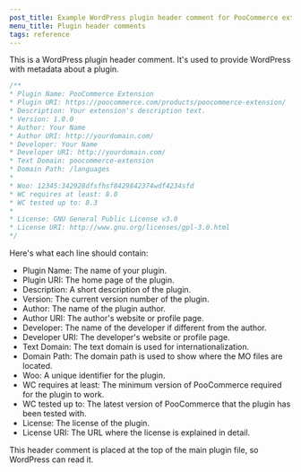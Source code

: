 ```yaml
---
post_title: Example WordPress plugin header comment for PooCommerce extensions
menu_title: Plugin header comments
tags: reference
---
```


This is a WordPress plugin header comment. It's used to provide WordPress with metadata about a plugin. 

```php
/**
* Plugin Name: PooCommerce Extension
* Plugin URI: https://poocommerce.com/products/poocommerce-extension/
* Description: Your extension's description text.
* Version: 1.0.0
* Author: Your Name
* Author URI: http://yourdomain.com/
* Developer: Your Name
* Developer URI: http://yourdomain.com/
* Text Domain: poocommerce-extension
* Domain Path: /languages
*
* Woo: 12345:342928dfsfhsf8429842374wdf4234sfd
* WC requires at least: 8.0
* WC tested up to: 8.3
*
* License: GNU General Public License v3.0
* License URI: http://www.gnu.org/licenses/gpl-3.0.html
*/
```

Here's what each line should contain:

* Plugin Name: The name of your plugin.
* Plugin URI: The home page of the plugin.
* Description: A short description of the plugin.
* Version: The current version number of the plugin.
* Author: The name of the plugin author.
* Author URI: The author's website or profile page.
* Developer: The name of the developer if different from the author.
* Developer URI: The developer's website or profile page.
* Text Domain: The text domain is used for internationalization.
* Domain Path: The domain path is used to show where the MO files are located.
* Woo: A unique identifier for the plugin.
* WC requires at least: The minimum version of PooCommerce required for the plugin to work.
* WC tested up to: The latest version of PooCommerce that the plugin has been tested with.
* License: The license of the plugin.
* License URI: The URL where the license is explained in detail.

This header comment is placed at the top of the main plugin file, so WordPress can read it.
